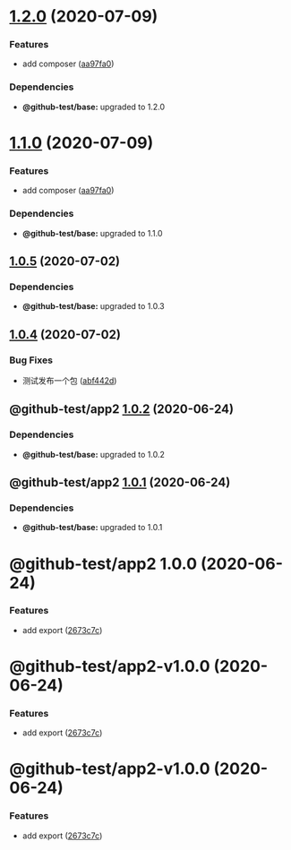 # [1.2.0](https://github.com/twinh/github-actions-test/compare/@github-test/app2@1.1.0...@github-test/app2@1.2.0) (2020-07-09)


### Features

* add composer ([aa97fa0](https://github.com/twinh/github-actions-test/commit/aa97fa068173d18b671df6f3dde368fd4158e37c))



### Dependencies
* **@github-test/base:** upgraded to 1.2.0

# [1.1.0](https://github.com/twinh/github-actions-test/compare/@github-test/app2@1.0.5...@github-test/app2@1.1.0) (2020-07-09)


### Features

* add composer ([aa97fa0](https://github.com/twinh/github-actions-test/commit/aa97fa068173d18b671df6f3dde368fd4158e37c))



### Dependencies
* **@github-test/base:** upgraded to 1.1.0

## [1.0.5](https://github.com/twinh/github-actions-test/compare/@github-test/app2@1.0.4...@github-test/app2@1.0.5) (2020-07-02)



### Dependencies
* **@github-test/base:** upgraded to 1.0.3

## [1.0.4](https://github.com/twinh/github-actions-test/compare/@github-test/app2@1.0.3...@github-test/app2@1.0.4) (2020-07-02)


### Bug Fixes

* 测试发布一个包 ([abf442d](https://github.com/twinh/github-actions-test/commit/abf442dcc439c50417e0bc36c25bdab58980c2b3))

## @github-test/app2 [1.0.2](https://github.com/twinh/github-actions-test/compare/@github-test/app2@1.0.1...@github-test/app2@1.0.2) (2020-06-24)





### Dependencies

* **@github-test/base:** upgraded to 1.0.2

## @github-test/app2 [1.0.1](https://github.com/twinh/github-actions-test/compare/@github-test/app2@1.0.0...@github-test/app2@1.0.1) (2020-06-24)





### Dependencies

* **@github-test/base:** upgraded to 1.0.1

# @github-test/app2 1.0.0 (2020-06-24)


### Features

* add export ([2673c7c](https://github.com/twinh/github-actions-test/commit/2673c7c3e3fe40ea95d94b68687d17cff516c5de))

# @github-test/app2-v1.0.0 (2020-06-24)


### Features

* add export ([2673c7c](https://github.com/twinh/github-actions-test/commit/2673c7c3e3fe40ea95d94b68687d17cff516c5de))

# @github-test/app2-v1.0.0 (2020-06-24)


### Features

* add export ([2673c7c](https://github.com/twinh/github-actions-test/commit/2673c7c3e3fe40ea95d94b68687d17cff516c5de))
